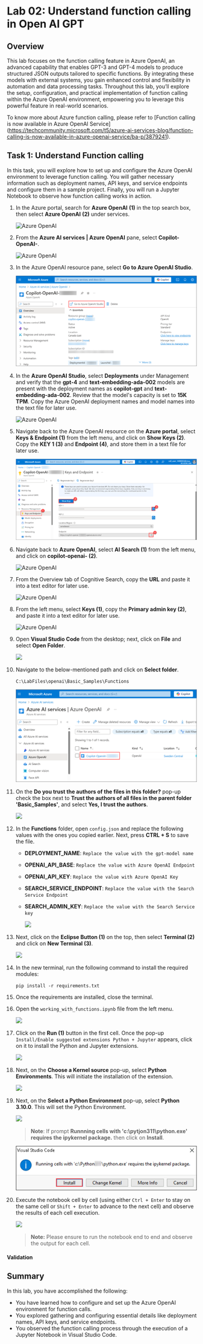 # Lab 02: Understand function calling in Open AI GPT

## Overview

This lab focuses on the function calling feature in Azure OpenAI, an advanced capability that enables GPT-3 and GPT-4 models to produce structured JSON outputs tailored to specific functions. By integrating these models with external systems, you gain enhanced control and flexibility in automation and data processing tasks. Throughout this lab, you’ll explore the setup, configuration, and practical implementation of function calling within the Azure OpenAI environment, empowering you to leverage this powerful feature in real-world scenarios.

To know more about Azure function calling, please refer to [Function calling is now available in Azure OpenAI Service] (https://techcommunity.microsoft.com/t5/azure-ai-services-blog/function-calling-is-now-available-in-azure-openai-service/ba-p/3879241).

## Task 1: Understand Function calling

In this task, you will explore how to set up and configure the Azure OpenAI environment to leverage function calling. You will gather necessary information such as deployment names, API keys, and service endpoints and configure them in a sample project. Finally, you will run a Jupyter Notebook to observe how function calling works in action.

1. In the Azure portal, search for **Azure OpenAI** **(1)** in the top search box, then select **Azure OpenAI** **(2)** under services.

   ![](../media/img1.png "Azure OpenAI")

1. From the **Azure AI services | Azure OpenAI** pane, select **Copilot-OpenAI-<inject key="Deployment ID" enableCopy="false"/>**.

   ![](../media/select-openai.png "Azure OpenAI")

1. In the Azure OpenAI resource pane, select **Go to Azure OpenAI Studio**.

   ![](../media/L1-T1-S7.png "Azure OpenAI")
      
1. In the **Azure OpenAI Studio**, select **Deployments** under Management and verify that the **gpt-4** and **text-embedding-ada-002** models are present with the deployment names as **copilot-gpt** and **text-embedding-ada-002**. Review that the model's capacity is set to **15K TPM**. Copy the Azure OpenAI deployment names and model names into the text file for later use.
   
   ![](../media/p12.png "Azure OpenAI")

1. Navigate back to the Azure OpenAI resource on the **Azure portal**, select **Keys & Endpoint (1)** from the left menu, and click on **Show Keys (2)**. Copy the **KEY 1 (3)** and **Endpoint (4)**, and store them in a text file for later use.

   ![](../media/l1-t2-s5.png "Azure OpenAI")
   
1. Navigate back to **Azure OpenAI**, select **AI Search (1)** from the left menu, and click on **copilot-openai-<inject key="Deployment ID" enableCopy="false"/> (2)**.

   ![](../media/l1-t2-s6.png "Azure OpenAI")

1. From the Overview tab of Cognitive Search, copy the **URL** and paste it into a text editor for later use.

   ![](../media/img36.png "Azure OpenAI")

1. From the left menu, select **Keys (1)**, copy the **Primary admin key (2)**, and paste it into a text editor for later use.

   ![](../media/img66.png "Azure OpenAI")

1. Open **Visual Studio Code** from the desktop; next, click on **File** and select **Open Folder**.

    ![](../media/img55.png) 

2. Navigate to the below-mentioned path and click on **Select folder**. 

    ```
    C:\LabFiles\openai\Basic_Samples\Functions
    ```

   ![](../media/l2-t1-s2.png) 

4. On the **Do you trust the authors of the files in this folder?** pop-up check the box next to **Trust the authors of all files in the parent folder 'Basic_Samples'**, and select **Yes, I trust the authors**.

    ![](../media/img57.png) 

5. In the **Functions** folder, open `config.json` and replace the following values with the ones you copied earlier. Next, press **CTRL + S** to save the file.

    - **DEPLOYMENT_NAME**: `Replace the value with the gpt-model name`
    - **OPENAI_API_BASE**: `Replace the value with Azure OpenAI Endpoint`
    - **OPENAI_API_KEY**: `Replace the value with Azure OpenAI Key`
    - **SEARCH_SERVICE_ENDPOINT**: `Replace the value with the Search Service Endpoint`
    - **SEARCH_ADMIN_KEY**: `Replace the value with the Search Service key`

        ![](../media/img58.png) 

6. Next, click on the **Eclipse Button (1)** on the top, then select **Terminal (2)** and click on **New Terminal (3)**.

    ![](../media/img59.png) 

7. In the new terminal, run the following command to install the required modules:

    ```
    pip install -r requirements.txt
    ```
    
8. Once the requirements are installed, close the terminal.

9. Open the `working_with_functions.ipynb` file from the left menu.

    ![](../media/img60.png) 

10. Click on the **Run (1)** button in the first cell. Once the pop-up `Install/Enable suggested extensions Python + Jupyter` appears, click on it to install the Python and Jupyter extensions. 

    ![](../media/img61.png) 

11. Next, on the **Choose a Kernel source** pop-up, select **Python Environments**. This will initiate the installation of the extension.

       ![](../media/img62.png) 

12. Next, on the **Select a Python Environment** pop-up, select **Python 3.10.0**. This will set the Python Environment. 

       ![](../media/p24.png) 

    > **Note**: If prompt **Runnning cells with 'c:\pytjon311\python.exe' requires the ipykernel package.** then click on **Install**.

      ![](../media/install.png)

13. Execute the notebook cell by cell (using either `Ctrl + Enter` to stay on the same cell or `Shift + Enter` to advance to the next cell) and observe the results of each cell execution.

       ![](../media/openai1.1.png)

       > **Note:** Please ensure to run the notebook end to end and observe the output for each cell. 

#### Validation

<validation step="2945e6ae-9193-4560-b2b6-9b42f8bc7917" />

## Summary

In this lab, you have accomplished the following:

- You have learned how to configure and set up the Azure OpenAI environment for function calls.
- You explored gathering and configuring essential details like deployment names, API keys, and service endpoints.
- You observed the function calling process through the execution of a Jupyter Notebook in Visual Studio Code.
